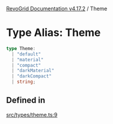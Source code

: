 [RevoGrid Documentation v4.17.2](README.md) / Theme

# Type Alias: Theme

```ts
type Theme: 
  | "default"
  | "material"
  | "compact"
  | "darkMaterial"
  | "darkCompact"
  | string;
```

## Defined in

[src/types/theme.ts:9](https://github.com/revolist/revogrid/blob/ce71b2a267b00cca0f999dcb05c4c4637765259a/src/types/theme.ts#L9)
